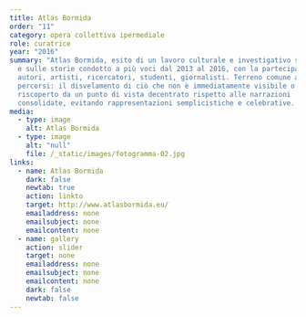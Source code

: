 ```yaml
---
title: Atlas Bormida
order: "11"
category: opera collettiva ipermediale
role: curatrice
year: "2016"
summary: "Atlas Bormida, esito di un lavoro culturale e investigativo sui luoghi
  e sulle storie condotto a più voci dal 2013 al 2016, con la partecipazione di
  autori, artisti, ricercatori, studenti, giornalisti. Terreno comune ai diversi
  percorsi: il disvelamento di ciò che non è immediatamente visibile o
  riscoperto da un punto di vista decentrato rispetto alle narrazioni
  consolidate, evitando rappresentazioni semplicistiche e celebrative. "
media:
  - type: image
    alt: Atlas Bormida
  - type: image
    alt: "null"
    file: /_static/images/fotogramma-02.jpg
links:
  - name: Atlas Bormida
    dark: false
    newtab: true
    action: linkto
    target: http://www.atlasbormida.eu/
    emailaddress: none
    emailsubject: none
    emailcontent: none
  - name: gallery
    action: slider
    target: none
    emailaddress: none
    emailsubject: none
    emailcontent: none
    dark: false
    newtab: false
---
```

